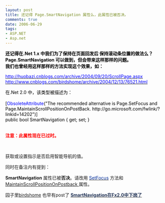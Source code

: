 ```yaml
---
layout: post
title: 还记得 Page.SmartNavigation 属性么，此属性已被否决。
comments: true
date: 2006-06-29
tags:
- ASP.NET
- Asp.net
---
```


<p><span style="color: #ff0000;"><strong><span style="color: #000000;">还记得在.Net 1.x 中我们为了保持在页面回发后 保持滚动条位置的做法么？<br />Page.SmartNavigation 可以做到，但会带来这样那样的问题。<br />我们也曾经用这样那样的方法实现这个效果，如：</span></strong></span></p>
<p><a href="http://huobazi.cnblogs.com/archive/2004/09/20/ScrollPage.aspx"><span style="color: #0000ff;">http://huobazi.cnblogs.com/archive/2004/09/20/ScrollPage.aspx</span></a><br /><a href="http://www.cnblogs.com/birdshome/archive/2004/12/13/76521.html"><span style="color: #0000ff;">http://www.cnblogs.com/birdshome/archive/2004/12/13/76521.html</span></a></p>
<p><span style="color: #000000;">在.Net 2.0 中，该类型被描述为：<br /></span> <br /><span style="color: #000000;">[<span style="color: #0000ff;">ObsoleteAttribute</span>("The recommended alternative is Page.SetFocus and Page.MaintainScrollPositionOnPostBack. http://go.microsoft.com/fwlink/?linkid=14202")]<br /><span class="keyword">public</span> bool <span class="identifier">SmartNavigation</span> { <span class="keyword">get</span>; <span class="keyword">set</span>; }</span></p>
<p><br /><span style="color: #ff0000;"><strong>注意：此属性现在已过时。</strong></span></p>
<p> </p>
<p>获取或设置指示是否启用智能导航的值。</p>
<p>同时在备注内有提到：</p>
<p><strong>SmartNavigation</strong> 属性已被<strong>否决</strong>。请改用 <a href="ms-help://MS.VSCC.v80/MS.MSDN.v80/MS.NETDEVFX.v20.chs/cpref13/html/O_T_System_Web_UI_Page_SetFocus.htm"><span style="color: #002c99;">SetFocus</span></a> 方法和 <a href="ms-help://MS.VSCC.v80/MS.MSDN.v80/MS.NETDEVFX.v20.chs/cpref13/html/P_System_Web_UI_Page_MaintainScrollPositionOnPostBack.htm">MaintainScrollPositionOnPostback </a>属性。</p>
<p>园子里<a href="http://birdshome.cnblogs.com/">birdshome</a> 也早有post了 <a id="viewpost1_TitleUrl" href="http://birdshome.cnblogs.com/archive/2005/06/20/177404.html"><strong><span style="color: #223355;">SmartNavigation在Fx2.0中下岗了</span></strong></a></p>				
